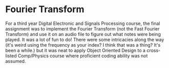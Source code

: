 # Fourier Transform
 For a third year Digital Electronic and Signals Processing course, the final assignment was to implement the Fourier Transform (not the Fast Fourier Transform) and use it on an audio file to figure out what notes were being played. It was a lot of fun to do! There were some intricacies along the way (it's weird using the frequency as your index? I think that was a thing? It's been a while.) but it was neat to apply Object Oriented Design to a cross-listed Comp/Physics course where proficient coding ability was not assumed.
